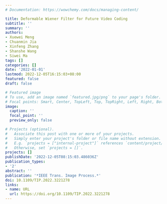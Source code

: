 ```yaml
---
# Documentation: https://wowchemy.com/docs/managing-content/

title: Deformable Wiener Filter for Future Video Coding
subtitle: ''
summary: ''
authors:
- Xuewei Meng
- Chuanmin Jia
- Xinfeng Zhang
- Shanshe Wang
- Siwei Ma
tags: []
categories: []
date: '2022-01-01'
lastmod: 2022-12-05T16:15:03+08:00
featured: false
draft: false

# Featured image
# To use, add an image named `featured.jpg/png` to your page's folder.
# Focal points: Smart, Center, TopLeft, Top, TopRight, Left, Right, BottomLeft, Bottom, BottomRight.
image:
  caption: ''
  focal_point: ''
  preview_only: false

# Projects (optional).
#   Associate this post with one or more of your projects.
#   Simply enter your project's folder or file name without extension.
#   E.g. `projects = ["internal-project"]` references `content/project/deep-learning/index.md`.
#   Otherwise, set `projects = []`.
projects: []
publishDate: '2022-12-05T08:15:03.486036Z'
publication_types:
- '2'
abstract: ''
publication: '*IEEE Trans. Image Process.*'
doi: 10.1109/TIP.2022.3221278
links:
- name: URL
  url: https://doi.org/10.1109/TIP.2022.3221278
---
```

